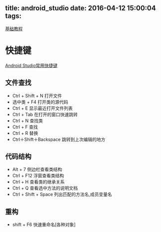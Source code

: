 title: android_studio
date: 2016-04-12 15:00:04
tags:
---


[基础教程](http://stormzhang.com/devtools/2014/11/25/android-studio-tutorial1/)

# 快捷键
[Android Studio常用快捷键](http://www.cr173.com/html/24051_1.html)

## 文件查找
+ Ctrl + Shift + N 打开文件
+ 选中类 + F4    打开类的源代码
+ Ctrl + E      显示最近打开文件列表
+ Ctrl + Tab    在打开的窗口快速跳转
+ Ctrl + N      查找类
+ Ctrl + F      查找
+ Ctrl + R      替换
+ Ctrl＋Shift＋Backspace 跳转到上次编辑的地方
      
## 代码结构
+ Alt + 7       侧边栏查看类结构
+ Ctrl + F12    浮窗查看类结构
+ Ctrl + H      查看类的继承关系
+ Ctrl + Q      查看选中方法的说明文档
+ Ctrl + Shift + Space 列出匹配的方法名,成员变量名

## 重构
+ shift + F6    快速重命名[各种对象]

